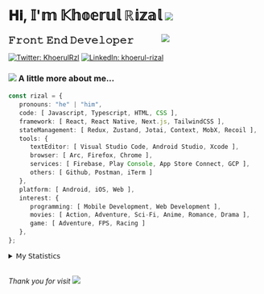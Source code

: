 <h1> 𝐇𝐢, 𝕀'𝕞 𝕂𝕙𝕠𝕖𝕣𝕦𝕝 ℝ𝕚𝕫𝕒𝕝 <img src="https://media.giphy.com/media/mGcNjsfWAjY5AEZNw6/giphy.gif" width="50"></h1>
<img align='right' src="https://media.giphy.com/media/v1.Y2lkPTc5MGI3NjExOWI2ajR2NGJubzBsZHFuaHMwajRrcDNsNXJwOG8yb3F0NjhkNXF4OSZlcD12MV9pbnRlcm5hbF9naWZfYnlfaWQmY3Q9cw/fkZukR450RQ1qnGaq9/giphy.gif" width="200">
<strong style="font-size:20px;">𝙵𝚛𝚘𝚗𝚝 𝙴𝚗𝚍 𝙳𝚎𝚟𝚎𝚕𝚘𝚙𝚎𝚛</strong>
</p></em>

[![Twitter: KhoerulRzl](https://img.shields.io/twitter/follow/KhoerulRzl?style=social)](https://twitter.com/KhoerulRzl)
[![LinkedIn: khoerul-rizal](https://img.shields.io/badge/khoerul--rizal-blue?style=flat-square&logo=Linkedin&logoColor=white&link=https://www.linkedin.com/in/khoerul-rizal/)](https://www.linkedin.com/in/khoerul-rizal/)

### <img src="https://media.giphy.com/media/VgCDAzcKvsR6OM0uWg/giphy.gif" width="50"> A little more about me...

```typescript
const rizal = {
   pronouns: "he" | "him",
   code: [ Javascript, Typescript, HTML, CSS ],
   framework: [ React, React Native, Next.js, TailwindCSS ],
   stateManagement: [ Redux, Zustand, Jotai, Context, MobX, Recoil ],
   tools: {
      textEditor: [ Visual Studio Code, Android Studio, Xcode ],
      browser: [ Arc, Firefox, Chrome ],
      services: [ Firebase, Play Console, App Store Connect, GCP ],
      others: [ Github, Postman, iTerm ]
   },
   platform: [ Android, iOS, Web ],
   interest: {
      programming: [ Mobile Development, Web Development ],
      movies: [ Action, Adventure, Sci-Fi, Anime, Romance, Drama ],
      game: [ Adventure, FPS, Racing ]
   },
};
```

<details>
  <summary>𝖬𝗒 𝖲𝗍𝖺𝗍𝗂𝗌𝗍𝗂𝖼𝗌</summary><br/>
   
<!--START_SECTION:waka-->
![Code Time](http://img.shields.io/badge/Code%20Time-438%20hrs%2031%20mins-blue)

![Profile Views](http://img.shields.io/badge/Profile%20Views-1-blue)

**🐱 My GitHub Data** 

> 📦 165.4 kB Used in GitHub's Storage 
 > 
> 🏆 953 Contributions in the Year 2024
 > 
> 💼 Opted to Hire
 > 
> 📜 31 Public Repositories 
 > 
> 🔑 7 Private Repositories 
 > 
**I'm an Early 🐤** 

```text
🌞 Morning                11523 commits       █████████░░░░░░░░░░░░░░░░   34.98 % 
🌆 Daytime                14409 commits       ███████████░░░░░░░░░░░░░░   43.75 % 
🌃 Evening                6859 commits        █████░░░░░░░░░░░░░░░░░░░░   20.82 % 
🌙 Night                  146 commits         ░░░░░░░░░░░░░░░░░░░░░░░░░   00.44 % 
```
📅 **I'm Most Productive on Tuesday** 

```text
Monday                   6475 commits        █████░░░░░░░░░░░░░░░░░░░░   19.66 % 
Tuesday                  7456 commits        ██████░░░░░░░░░░░░░░░░░░░   22.64 % 
Wednesday                5428 commits        ████░░░░░░░░░░░░░░░░░░░░░   16.48 % 
Thursday                 6372 commits        █████░░░░░░░░░░░░░░░░░░░░   19.35 % 
Friday                   4721 commits        ████░░░░░░░░░░░░░░░░░░░░░   14.33 % 
Saturday                 1094 commits        █░░░░░░░░░░░░░░░░░░░░░░░░   03.32 % 
Sunday                   1391 commits        █░░░░░░░░░░░░░░░░░░░░░░░░   04.22 % 
```


📊 **This Week I Spent My Time On** 

```text
🕑︎ Time Zone: Asia/Jakarta

💬 Programming Languages: 
TypeScript               23 hrs 24 mins      ███████████░░░░░░░░░░░░░░   42.11 % 
Other                    11 hrs 17 mins      █████░░░░░░░░░░░░░░░░░░░░   20.30 % 
JavaScript               6 hrs 14 mins       ███░░░░░░░░░░░░░░░░░░░░░░   11.22 % 
Figma Design             6 hrs 6 mins        ███░░░░░░░░░░░░░░░░░░░░░░   11.00 % 
Java                     3 hrs 22 mins       ██░░░░░░░░░░░░░░░░░░░░░░░   06.06 % 

🔥 Editors: 
VS Code                  38 hrs 9 mins       █████████████████░░░░░░░░   68.64 % 
Slack                    6 hrs 57 mins       ███░░░░░░░░░░░░░░░░░░░░░░   12.51 % 
Figma                    6 hrs 6 mins        ███░░░░░░░░░░░░░░░░░░░░░░   11.00 % 
Terminal                 3 hrs 7 mins        █░░░░░░░░░░░░░░░░░░░░░░░░   05.62 % 
Android Studio           1 hr 7 mins         █░░░░░░░░░░░░░░░░░░░░░░░░   02.03 % 

💻 Operating System: 
Mac                      55 hrs 35 mins      █████████████████████████   100.00 % 
```

**I Mostly Code in JavaScript** 

```text
JavaScript               42 repos            █████████████████░░░░░░░░   68.85 % 
TypeScript               12 repos            █████░░░░░░░░░░░░░░░░░░░░   19.67 % 
Go                       2 repos             █░░░░░░░░░░░░░░░░░░░░░░░░   03.28 % 
Jupyter Notebook         1 repo              ░░░░░░░░░░░░░░░░░░░░░░░░░   01.64 % 
Java                     1 repo              ░░░░░░░░░░░░░░░░░░░░░░░░░   01.64 % 
```



**Timeline**

![Lines of Code chart](https://raw.githubusercontent.com/khoerulrizal/khoerulrizal/main/assets/bar_graph.png)


 Last Updated on 04/07/2024 00:44:35 UTC
<!--END_SECTION:waka-->
</details>
<br/>

<em>Thank you for visit</em> <img src="https://media.giphy.com/media/v1.Y2lkPTc5MGI3NjExcHdvNm1qZWtjaGw0ZjdwM3Z3NnY2dHlueTVuODBta2FiY20wM2YybSZlcD12MV9pbnRlcm5hbF9naWZfYnlfaWQmY3Q9cw/tV25tpdKqdFa9x81k2/giphy.gif" width="40">
